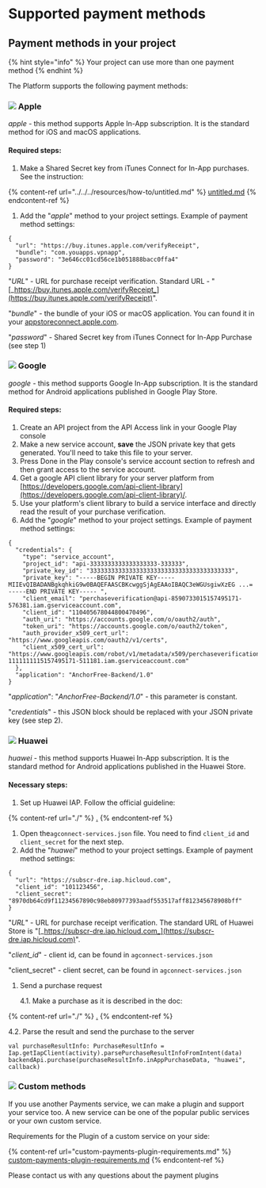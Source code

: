 # Supported payment methods

## Payment methods in your project

{% hint style="info" %}
Your project can use more than one payment method
{% endhint %}

The Platform supports the following payment methods:

### ![](../../../.gitbook/assets/apple\_icon.png) Apple

_apple_ - this method supports Apple In-App subscription. It is the standard method for iOS and macOS applications.

#### Required steps:

1. Make a Shared Secret key from iTunes Connect for In-App purchases. See the instruction:

{% content-ref url="../../../resources/how-to/untitled.md" %}
[untitled.md](../../../resources/how-to/untitled.md)
{% endcontent-ref %}

1. Add the "_apple_" method to your project settings. Example of payment method settings:

```
{
  "url": "https://buy.itunes.apple.com/verifyReceipt",
  "bundle": "com.youapps.vpnapp",
  "password": "3e646cc01cd56ce1b051888bacc0ffa4"
}
```

"_URL_" - URL for purchase receipt verification. Standard URL - "[_https://buy.itunes.apple.com/verifyReceipt_](https://buy.itunes.apple.com/verifyReceipt)".

"_bundle_" - the bundle of your iOS or macOS application. You can found it in your [appstoreconnect.apple.com](https://appstoreconnect.apple.com).

"_password_" - Shared Secret key from iTunes Connect for In-App Purchase (see step 1)

### ![](../../../.gitbook/assets/google\_icon.svg) Google

_google_ - this method supports Google In-App subscription. It is the standard method for Android applications published in Google Play Store.

#### Required steps:

1. Create an API project from the API Access link in your Google Play console
2. Make a new service account, **save** the JSON private key that gets generated. You'll need to take this file to your server.
3. Press Done in the Play console's service account section to refresh and then grant access to the service account.
4. Get a google API client library for your server platform from [https://developers.google.com/api-client-library](https://developers.google.com/api-client-library)/.
5. Use your platform's client library to build a service interface and directly read the result of your purchase verification.&#x20;
6. Add the "_google_" method to your project settings. Example of payment method settings:

```
{
  "credentials": {
    "type": "service_account",
    "project_id": "api-3333333333333333333-333333",
    "private_key_id": "3333333333333333333333333333333333333333",
    "private_key": "-----BEGIN PRIVATE KEY----- MIIEvQIBADANBgkqhkiG9w0BAQEFAASCBKcwggSjAgEAAoIBAQC3eWGUsgiwXzEG ...= -----END PRIVATE KEY----- ",
    "client_email": "perchaseverification@api-8590733015157495171-576381.iam.gserviceaccount.com",
    "client_id": "110405678044800470496",
    "auth_uri": "https://accounts.google.com/o/oauth2/auth",
    "token_uri": "https://accounts.google.com/o/oauth2/token",
    "auth_provider_x509_cert_url": "https://www.googleapis.com/oauth2/v1/certs",
    "client_x509_cert_url": "https://www.googleapis.com/robot/v1/metadata/x509/perchaseverification%40api-1111111115157495171-511181.iam.gserviceaccount.com"
  },
  "application": "AnchorFree-Backend/1.0"
}
```

"_application_": "_AnchorFree-Backend/1.0_" - this parameter is constant.

"_credentials_" - this JSON block should be replaced with your JSON private key (see step 2).

### ![](../../../.gitbook/assets/huawei\_icon.jpeg) Huawei

_huawei_ - this method supports Huawei In-App subscription. It is the standard method for Android applications published in the Huawei Store.

#### Necessary steps:

1. Set up Huawei IAP. Follow the official guideline:&#x20;

{% content-ref url="./" %}
[.](./)
{% endcontent-ref %}

1. Open the`agconnect-services.json` file. You need to find `client_id` and `client_secret` for the next step.
2. Add the "_huawei_" method to your project settings. Example of payment method settings:

```
{
  "url": "https://subscr-dre.iap.hicloud.com",
  "client_id": "101123456",
  "client_secret": "8970db64cd9f11234567890c98eb80977393aadf553517aff812345678908bff"
}
```

"_URL_" - URL for purchase receipt verification. The standard URL of Huawei Store is "[_https://subscr-dre.iap.hicloud.com_](https://subscr-dre.iap.hicloud.com)".

"_client\_id_" - client id, can be found in `agconnect-services.json`

"client\_secret" - client secret, can be found in `agconnect-services.json`

1.  Send a purchase request

    4.1. Make a purchase as it is described in the doc:

{% content-ref url="./" %}
[.](./)
{% endcontent-ref %}

4.2. Parse the result and send the purchase to the server

```
val purchaseResultInfo: PurchaseResultInfo = Iap.getIapClient(activity).parsePurchaseResultInfoFromIntent(data)
backendApi.purchase(purchaseResultInfo.inAppPurchaseData, "huawei", callback)
```

### ![](../../../.gitbook/assets/plugin\_icon.webp) Custom methods

If you use another Payments service, we can make a plugin and support your service too. A new service can be one of the popular public services or your own custom service.

Requirements for the Plugin of a custom service on your side:

{% content-ref url="custom-payments-plugin-requirements.md" %}
[custom-payments-plugin-requirements.md](custom-payments-plugin-requirements.md)
{% endcontent-ref %}

Please contact us with any questions about the payment plugins

